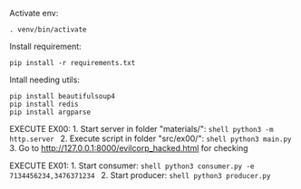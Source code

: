 Activate env:
```shell
. venv/bin/activate
```

Install requirement:
```shell
pip install -r requirements.txt
```

Intall needing utils:
```shell
pip install beautifulsoup4
pip install redis
pip install argparse
```

EXECUTE EX00:
	1. Start server in folder "materials/":
		```shell
		python3 -m http.server
		```
	2. Execute script in folder "src/ex00/":
		```shell
		python3 main.py
		```
	3. Go to http://127.0.0.1:8000/evilcorp_hacked.html for checking


EXECUTE EX01:
	1. Start consumer:
		```shell
		python3 consumer.py -e 7134456234,3476371234
		```
	2. Start producer:
		```shell
		python3 producer.py
		```


